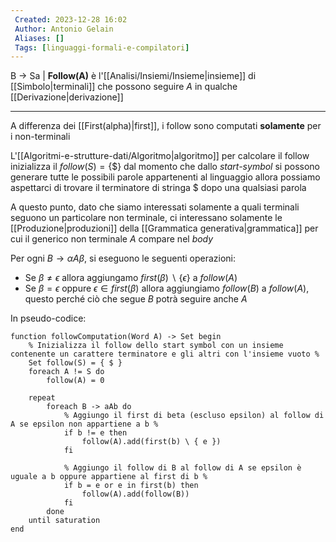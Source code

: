 ```yaml
---
 Created: 2023-12-28 16:02
 Author: Antonio Gelain
 Aliases: []
 Tags: [linguaggi-formali-e-compilatori]
---
```

B → Sa |
**Follow(A)** è l'[[Analisi/Insiemi/Insieme|insieme]] di [[Simbolo|terminali]] che possono seguire $A$ in qualche [[Derivazione|derivazione]]

---

A differenza dei [[First(alpha)|first]], i follow sono computati **solamente** per i non-terminali

L'[[Algoritmi-e-strutture-dati/Algoritmo|algoritmo]] per calcolare il follow inizializza il $follow(S) = \{ \$ \}$ dal momento che dallo *start-symbol* si possono generare tutte le possibili parole appartenenti al linguaggio allora possiamo aspettarci di trovare il terminatore di stringa $ dopo una qualsiasi parola

A questo punto, dato che siamo interessati solamente a quali terminali seguono un particolare non terminale, ci interessano solamente le [[Produzione|produzioni]] della [[Grammatica generativa|grammatica]] per cui il generico non terminale $A$ compare nel *body*

Per ogni $B \rightarrow \alpha A \beta$, si eseguono le seguenti operazioni:
- Se $\beta \ne \epsilon$ allora aggiungamo $first(\beta)\ \backslash\ \{ \epsilon \}$ a $follow(A)$
- Se $\beta = \epsilon$ oppure $\epsilon \in first(\beta)$ allora aggiungiamo $follow(B)$ a $follow(A)$, questo perché ciò che segue $B$ potrà seguire anche $A$

In pseudo-codice:
```
function followComputation(Word A) -> Set begin
    % Inizializza il follow dello start symbol con un insieme contenente un carattere terminatore e gli altri con l'insieme vuoto %
    Set follow(S) = { $ }
    foreach A != S do
        follow(A) = 0

    repeat
        foreach B -> aAb do
            % Aggiungo il first di beta (escluso epsilon) al follow di A se epsilon non appartiene a b %
            if b != e then
                follow(A).add(first(b) \ { e })
            fi
            
            % Aggiungo il follow di B al follow di A se epsilon è uguale a b oppure appartiene al first di b %
            if b = e or e in first(b) then
                follow(A).add(follow(B))
            fi
        done
    until saturation
end
```
